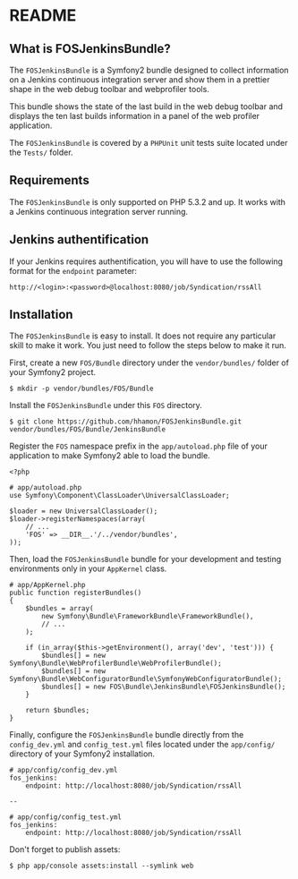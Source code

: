 README
======

What is FOSJenkinsBundle?
-------------------------

The `FOSJenkinsBundle` is a Symfony2 bundle designed to collect information on a
Jenkins continuous integration server and show them in a prettier shape in the 
web debug toolbar and webprofiler tools.

This bundle shows the state of the last build in the web debug toolbar and
displays the ten last builds information in a panel of the web profiler
application.

The `FOSJenkinsBundle` is covered by a `PHPUnit` unit tests suite located under
the `Tests/` folder.

Requirements
------------

The `FOSJenkinsBundle` is only supported on PHP 5.3.2 and up. It works with a
Jenkins continuous integration server running.

Jenkins authentification
------------------------

If your Jenkins requires authentification, you will have to use the following format
for the `endpoint` parameter:

    http://<login>:<password>@localhost:8080/job/Syndication/rssAll

Installation
------------

The `FOSJenkinsBundle` is easy to install. It does not require any particular
skill to make it work. You just need to follow the steps below to make it run.

First, create a new `FOS/Bundle` directory under the `vendor/bundles/` folder of 
your Symfony2 project.

    $ mkdir -p vendor/bundles/FOS/Bundle

Install the `FOSJenkinsBundle` under this `FOS` directory.

    $ git clone https://github.com/hhamon/FOSJenkinsBundle.git vendor/bundles/FOS/Bundle/JenkinsBundle

Register the `FOS` namespace prefix in the `app/autoload.php` file of your
application to make Symfony2 able to load the bundle.

    <?php

    # app/autoload.php
    use Symfony\Component\ClassLoader\UniversalClassLoader;

    $loader = new UniversalClassLoader();
    $loader->registerNamespaces(array(
        // ...
        'FOS' => __DIR__.'/../vendor/bundles',
    ));

Then, load the `FOSJenkinsBundle` bundle for your development and testing
environments only in your `AppKernel` class.

    # app/AppKernel.php
    public function registerBundles()
    {
        $bundles = array(
            new Symfony\Bundle\FrameworkBundle\FrameworkBundle(),
            // ...
        );

        if (in_array($this->getEnvironment(), array('dev', 'test'))) {
            $bundles[] = new Symfony\Bundle\WebProfilerBundle\WebProfilerBundle();
            $bundles[] = new Symfony\Bundle\WebConfiguratorBundle\SymfonyWebConfiguratorBundle();
            $bundles[] = new FOS\Bundle\JenkinsBundle\FOSJenkinsBundle();
        }

        return $bundles;
    }

Finally, configure the `FOSJenkinsBundle` bundle directly from the 
`config_dev.yml` and `config_test.yml` files located under the `app/config/`
directory of your Symfony2 installation.

    # app/config/config_dev.yml
    fos_jenkins:
        endpoint: http://localhost:8080/job/Syndication/rssAll

    --

    # app/config/config_test.yml
    fos_jenkins:
        endpoint: http://localhost:8080/job/Syndication/rssAll

Don't forget to publish assets:

    $ php app/console assets:install --symlink web

